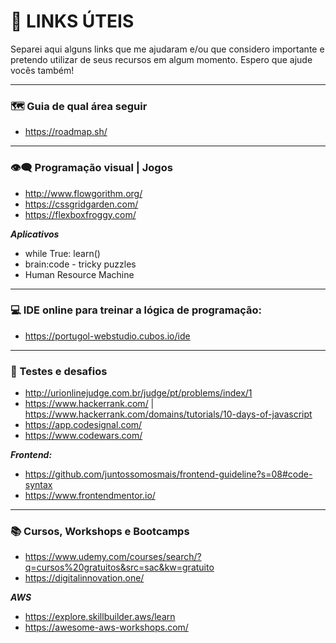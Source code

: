 # 🔗 LINKS ÚTEIS

Separei aqui alguns links que me ajudaram e/ou que considero importante e pretendo utilizar de seus recursos em algum momento. Espero que ajude vocês também! 

---
### 🗺️ Guia de qual área seguir
- https://roadmap.sh/

---
### 👁️‍🗨️ Programação visual | Jogos
- http://www.flowgorithm.org/
- https://cssgridgarden.com/
- https://flexboxfroggy.com/

***Aplicativos***
- while True: learn()
- brain:code - tricky puzzles
- Human Resource Machine


---
### 💻 IDE online para treinar a lógica de programação:
- https://portugol-webstudio.cubos.io/ide

---
### 🧠 Testes e desafios
- http://urionlinejudge.com.br/judge/pt/problems/index/1
- https://www.hackerrank.com/ | https://www.hackerrank.com/domains/tutorials/10-days-of-javascript
- https://app.codesignal.com/
- https://www.codewars.com/

***Frontend:***
- https://github.com/juntossomosmais/frontend-guideline?s=08#code-syntax
- https://www.frontendmentor.io/

---
### 📚 Cursos, Workshops e Bootcamps

- https://www.udemy.com/courses/search/?q=cursos%20gratuitos&src=sac&kw=gratuito
- https://digitalinnovation.one/

***AWS***
- https://explore.skillbuilder.aws/learn
- https://awesome-aws-workshops.com/
